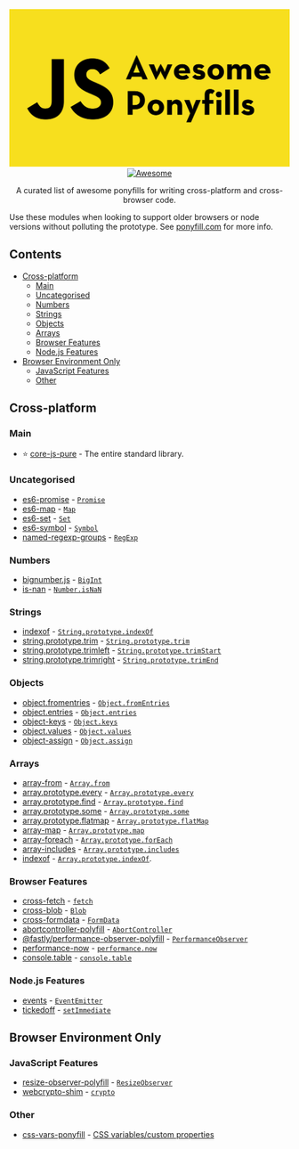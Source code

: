 <div align="center">
  <img src="media/Title.svg"/>
  <br>
  <a href="https://awesome.re">
	  <img src="https://awesome.re/badge-flat.svg" alt="Awesome">
  </a>
  <p>A curated list of awesome ponyfills for writing cross-platform and cross-browser code.</p>
</div>

Use these modules when looking to support older browsers or node versions without polluting the prototype. See [ponyfill.com](https://ponyfill.com) for more info.

## Contents

- [Cross-platform](#cross-platform)
  - [Main](#main)
  - [Uncategorised](#uncategorised)
  - [Numbers](#numbers)
  - [Strings](#strings)
  - [Objects](#objects)
  - [Arrays](#arrays)
  - [Browser Features](#browser-features)
  - [Node.js Features](#nodejs-features)
- [Browser Environment Only](#browser-environment-only)
  - [JavaScript Features](#javascript-features)
  - [Other](#other)

## Cross-platform

### Main

- ⭐️ [core-js-pure](https://github.com/zloirock/core-js) - The entire standard library.

### Uncategorised

- [es6-promise](https://github.com/stefanpenner/es6-promise) - [`Promise`](https://developer.mozilla.org/en-US/docs/Web/JavaScript/Reference/Global_Objects/Promise)
- [es6-map](https://github.com/medikoo/es6-map) - [`Map`](https://developer.mozilla.org/en-US/docs/Web/JavaScript/Reference/Global_Objects/Map)
- [es6-set](https://github.com/medikoo/es6-set) - [`Set`](https://developer.mozilla.org/en-US/docs/Web/JavaScript/Reference/Global_Objects/Set)
- [es6-symbol](https://github.com/medikoo/es6-symbol) - [`Symbol`](https://developer.mozilla.org/en-US/docs/Web/JavaScript/Reference/Global_Objects/Symbol)
- [named-regexp-groups](https://github.com/commenthol/named-regexp-groups) - [`RegExp`](https://developer.mozilla.org/en-US/docs/Web/JavaScript/Reference/Global_Objects/RegExp)

### Numbers

- [bignumber.js](https://github.com/MikeMcl/bignumber.js) - [`BigInt`](https://developer.mozilla.org/en-US/docs/Web/JavaScript/Reference/Global_Objects/BigInt)
- [is-nan](https://github.com/es-shims/is-nan) - [`Number.isNaN`](https://developer.mozilla.org/en-US/docs/Web/JavaScript/Reference/Global_Objects/Number/isNaN)

### Strings

- [indexof](https://github.com/component/indexof) - [`String.prototype.indexOf`](https://developer.mozilla.org/en-US/docs/Web/JavaScript/Reference/Global_Objects/String/indexOf)
- [string.prototype.trim](https://github.com/es-shims/String.prototype.trim) - [`String.prototype.trim`](https://developer.mozilla.org/en-US/docs/Web/JavaScript/Reference/Global_Objects/String/Trim)
- [string.prototype.trimleft](https://github.com/es-shims/String.prototype.trimleft) - [`String.prototype.trimStart`](https://developer.mozilla.org/en-US/docs/Web/JavaScript/Reference/Global_Objects/String/TrimStart)
- [string.prototype.trimright](https://github.com/es-shims/String.prototype.trimright) - [`String.prototype.trimEnd`](https://developer.mozilla.org/en-US/docs/Web/JavaScript/Reference/Global_Objects/String/TrimEnd)

### Objects

- [object.fromentries](https://github.com/es-shims/Object.fromEntries) - [`Object.fromEntries`](https://developer.mozilla.org/en-US/docs/Web/JavaScript/Reference/Global_Objects/Object/fromEntries)
- [object.entries](https://github.com/es-shims/Object.entries) - [`Object.entries`](https://developer.mozilla.org/en-US/docs/Web/JavaScript/Reference/Global_Objects/Object/entries)
- [object-keys](https://github.com/ljharb/object-keys) - [`Object.keys`](https://developer.mozilla.org/en-US/docs/Web/JavaScript/Reference/Global_Objects/Object/keys)
- [object.values](https://github.com/es-shims/Object.values) - [`Object.values`](https://developer.mozilla.org/en-US/docs/Web/JavaScript/Reference/Global_Objects/Object/values)
- [object-assign](https://github.com/sindresorhus/object-assign) - [`Object.assign`](https://developer.mozilla.org/en-US/docs/Web/JavaScript/Reference/Global_Objects/Object/assign)

### Arrays

- [array-from](https://github.com/studio-b12/array-from) - [`Array.from`](https://developer.mozilla.org/en-US/docs/Web/JavaScript/Reference/Global_Objects/Array/from)
- [array.prototype.every](https://github.com/es-shims/Array.prototype.every) - [`Array.prototype.every`](https://developer.mozilla.org/en-US/docs/Web/JavaScript/Reference/Global_Objects/Array/every)
- [array.prototype.find](https://github.com/paulmillr/Array.prototype.find) - [`Array.prototype.find`](https://developer.mozilla.org/en-US/docs/Web/JavaScript/Reference/Global_Objects/Array/find)
- [array.prototype.some](https://github.com/es-shims/Array.prototype.some) - [`Array.prototype.some`](https://developer.mozilla.org/en-US/docs/Web/JavaScript/Reference/Global_Objects/Array/some)
- [array.prototype.flatmap](https://github.com/es-shims/Array.prototype.flatMap) - [`Array.prototype.flatMap`](https://developer.mozilla.org/en-US/docs/Web/JavaScript/Reference/Global_Objects/Array/flatMap)
- [array-map](https://github.com/substack/array-map) - [`Array.prototype.map`](https://developer.mozilla.org/en-US/docs/Web/JavaScript/Reference/Global_Objects/Array/map)
- [array-foreach](https://github.com/twada/array-foreach) - [`Array.prototype.forEach`](https://developer.mozilla.org/en-US/docs/Web/JavaScript/Reference/Global_Objects/Array/forEach)
- [array-includes](https://github.com/es-shims/array-includes) - [`Array.prototype.includes`](https://developer.mozilla.org/en-US/docs/Web/JavaScript/Reference/Global_Objects/Array/includes)
- [indexof](https://github.com/component/indexof) - [`Array.prototype.indexOf`](https://developer.mozilla.org/en-US/docs/Web/JavaScript/Reference/Global_Objects/Array/indexOf).

### Browser Features

- [cross-fetch](https://github.com/lquixada/cross-fetch) - [`fetch`](https://developer.mozilla.org/en-US/docs/Web/API/Fetch_API)
- [cross-blob](https://github.com/Richienb/cross-blob) - [`Blob`](https://developer.mozilla.org/en-US/docs/Web/API/Blob)
- [cross-formdata](https://github.com/Richienb/cross-formdata) - [`FormData`](https://developer.mozilla.org/en-US/docs/Web/API/FormData)
- [abortcontroller-polyfill](https://github.com/mo/abortcontroller-polyfill) - [`AbortController`](https://developer.mozilla.org/en-US/docs/Web/API/AbortController)
- [@fastly/performance-observer-polyfill](https://github.com/fastly/performance-observer-polyfill) - [`PerformanceObserver`](https://developer.mozilla.org/en-US/docs/Web/API/PerformanceObserver)
- [performance-now](https://github.com/braveg1rl/performance-now) - [`performance.now`](https://developer.mozilla.org/en-US/docs/Web/API/Performance/now)
- [console.table](https://github.com/bahmutov/console.table) - [`console.table`](https://developer.mozilla.org/en-US/docs/Web/API/Console/table)

### Node.js Features

- [events](https://github.com/Gozala/events) - [`EventEmitter`](https://nodejs.org/api/events.html#events_class_eventemitter)
- [tickedoff](https://github.com/jamiebuilds/tickedoff) - [`setImmediate`](https://nodejs.org/api/timers.html#timers_setimmediate_callback_args)

## Browser Environment Only

### JavaScript Features

- [resize-observer-polyfill](https://github.com/que-etc/resize-observer-polyfill) - [`ResizeObserver`](https://developer.mozilla.org/en-US/docs/Web/API/ResizeObserver)
- [webcrypto-shim](https://github.com/vibornoff/webcrypto-shim) - [`crypto`](https://developer.mozilla.org/en-US/docs/Web/API/Web_Crypto_API)

### Other

- [css-vars-ponyfill](https://github.com/jhildenbiddle/css-vars-ponyfill/) - [CSS variables/custom properties](https://developer.mozilla.org/en-US/docs/Web/CSS/Using_CSS_custom_properties)
